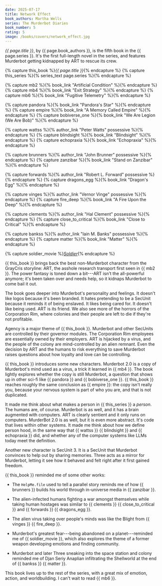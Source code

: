 ```yaml
---
date: 2025-07-17
title: Network Effect
book_authors: Martha Wells
series: The Murderbot Diaries
book_number: 5
rating: 5
image: /books/covers/network_effect.jpg
---
```


<cite class="book-title">{{ page.title }}</cite>, by <span
class="author-name">{{ page.book_authors }}</span>, is the fifth book in the
<span class="book-series">{{ page.series }}</span>. It's the first full-length
novel in the series, and features Murderbot getting kidnapped by ART to rescue
its crew.

{% capture this_book %}<cite class="book-title">{{ page.title }}</cite>{% endcapture %}
{% capture this_series %}{% series_text page.series %}{% endcapture %}

{% capture mb2 %}{% book_link "Artificial Condition" %}{% endcapture %}
{% capture mb4 %}{% book_link "Exit Strategy" %}{% endcapture %}
{% capture mb6 %}{% book_link "Fugitive Telemetry" %}{% endcapture %}

{% capture pandora %}{% book_link "Pandora's Star" %}{% endcapture %}
{% capture empire %}{% book_link "A Memory Called Empire" %}{% endcapture %}
{% capture bobiverse_one %}{% book_link "We Are Legion (We Are Bob)" %}{% endcapture %}

{% capture wattss %}{% author_link "Peter Watts" possessive %}{% endcapture %}
{% capture blindsight %}{% book_link "Blindsight" %}{% endcapture %}
{% capture echopraxia %}{% book_link "Echopraxia" %}{% endcapture %}

{% capture brunners %}{% author_link "John Brunner" possessive %}{% endcapture %}
{% capture zanzibar %}{% book_link "Stand on Zanzibar" %}{% endcapture %}

{% capture forwards %}{% author_link "Robert L. Forward" possessive %}{% endcapture %}
{% capture dragons_egg %}{% book_link "Dragon's Egg" %}{% endcapture %}

{% capture vinges %}{% author_link "Vernor Vinge" possessive %}{% endcapture %}
{% capture fire_deep %}{% book_link "A Fire Upon the Deep" %}{% endcapture %}

{% capture clements %}{% author_link "Hal Clement" possessive %}{% endcapture %}
{% capture close_to_critical %}{% book_link "Close to Critical" %}{% endcapture %}

{% capture bankss %}{% author_link "Iain M. Banks" possessive %}{% endcapture %}
{% capture matter %}{% book_link "Matter" %}{% endcapture %}

{% capture soldier_movie %}[<cite class="movie-title">Soldier</cite>][soldier]{% endcapture %}

[soldier]: https://en.wikipedia.org/wiki/Soldier_(1998_American_film)

{{ this_book }} brings back the best non-Murderbot character from the GrayCris
storyline: ART, the asshole research transport first seen in {{ mb2 }}. The
power fantasy is toned down a bit---ART isn't the all-powerful anymore; it's
been taken over and needs help, so it kidnaps Murderbot to come bail it out.

The book goes deeper into Murderbot's personality and feelings. It doesn't
like logos because it's been branded. It hates pretending to be a SecUnit
because it reminds it of being enslaved. It likes being cared for. It doesn't
like being used. ART is its friend. We also see more of the horrors of the
Corporation Rim, where colonies and their people are left to die if they're
not profitable.

Agency is a major theme of {{ this_book }}. Murderbot and other SecUnits are
controlled by their governor modules. The Corporation Rim employees are
essentially owned by their employers. ART is hijacked by a virus, and the
people of the colony are mind-controlled by an alien remnant. Even the
decision by ART and the humans to risk everything to save Murderbot raises
questions about how loyalty and love can be controlling.

{{ this_book }} introduces some new characters. Murderbot 2.0 is a copy of
Murderbot's mind used as a virus, a trick it learned in {{ mb4 }}. The book
lightly explores whether the copy is still Murderbot, a question that shows up
in other sci-fi like {{ pandora }} and {{ bobiverse_one }}. {{ this_book }}
reaches roughly the same conclusion as {{ empire }}: the copy isn't really
you, because your nervous system is part of who you are, and that is not
duplicated.

It made me think about what makes a person in {{ this_series }} a _person_.
The humans are, of course. Murderbot is as well, and it has a brain augmented
with computers. ART is clearly sentient and it only runs on computers.
MurderBot 2.0 is as well, but it is even more abstract. It's code that lives
within other systems. It made me think about how we define person hood, in the
same way that {{ wattss }} {{ blindsight }} and {{ echopraxia }} did, and
whether any of the computer systems like LLMs today meet the definition.

Another new character is SecUnit 3. It is a SecUnit that Murderbot convinces
to help out by sharing memories. Three acts as a mirror for Murderbot, letting
it see how it behaved and felt right after it first gained freedom.

{{ this_book }} reminded me of some other works:

- The `HelpMe.file` used to tell a parallel story reminds me of how {{
  brunners }} builds his world through in-universe media in {{ zanzibar }}.

- The alien-infected humans fighting a war amongst themselves while taking
  human hostages was similar to {{ clements }} {{ close_to_critical }} and {{
  forwards }} {{ dragons_egg }}.

- The alien virus taking over people's minds was like the Blight from {{
  vinges }} {{ fire_deep }}.

- Murderbot's greatest fear---being abandoned on a planet---reminded me of {{
  soldier_movie }}, which also explores the theme of a former weapon
  developing emotions and finding community.

- Murderbot and later Three sneaking into the space station and colony
  reminded me of Djan Seriy Anaplian infiltrating the Shellworld at the end of
  {{ bankss }} {{ matter }}.

This book lives up to the rest of the series, with a great mix of emotion,
action, and worldbuilding. I can't wait to read {{ mb6 }}.
